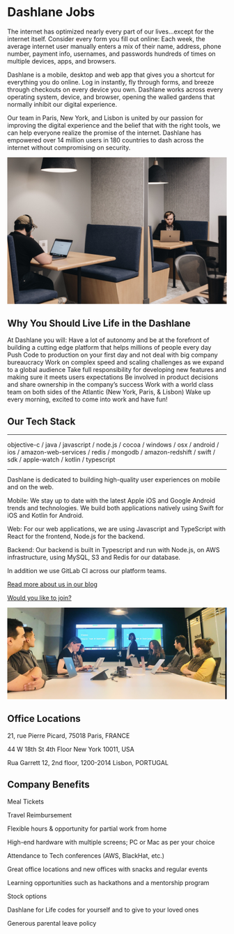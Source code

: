 Dashlane Jobs
=============

The internet has optimized nearly every part of our lives...except for the internet itself. Consider every form you fill out online: Each week, the average internet user manually enters a mix of their name, address, phone number, payment info, usernames, and passwords hundreds of times on multiple devices, apps, and browsers.

Dashlane is a mobile, desktop and web app that gives you a shortcut for everything you do online. Log in instantly, fly through forms, and breeze through checkouts on every device you own. Dashlane works across every operating system, device, and browser, opening the walled gardens that normally inhibit our digital experience.

Our team in Paris, New York, and Lisbon is united by our passion for improving the digital experience and the belief that with the right tools, we can help everyone realize the promise of the internet. Dashlane has empowered over 14 million users in 180 countries to dash across the internet without compromising on security.

![](https://github.com/PauliinaMyllyntaus/we-are-hiring/blob/master/booths1-min.jpg)

Why You Should Live Life in the Dashlane
-------------
At Dashlane you will:
Have a lot of autonomy and be at the forefront of building a cutting edge platform that helps millions of people every day
Push Code to production on your first day and not deal with big company bureaucracy
Work on complex speed and scaling challenges as we expand to a global audience
Take full responsibility for developing new features and making sure it meets users expectations
Be involved in product decisions and share ownership in the company’s success
Work with a world class team on both sides of the Atlantic (New York, Paris, & Lisbon)
Wake up every morning, excited to come into work and have fun!

Our Tech Stack
--------------
- - - - - - - -
objective-c / java / javascript / node.js / cocoa / windows / osx / android / ios / amazon-web-services / redis / mongodb / amazon-redshift / swift / sdk / apple-watch / kotlin / typescript
- - - - -

Dashlane is dedicated to building high-quality user experiences on mobile and on the web.

Mobile: We stay up to date with the latest Apple iOS and Google Android trends and technologies. We build both applications natively using Swift for iOS and Kotlin for Android.

Web: For our web applications, we are using Javascript and TypeScript with React for the frontend, Node.js for the backend.

Backend: Our backend is built in Typescript and run with Node.js, on AWS infrastructure, using MySQL, S3 and Redis for our database.

In addition we use GitLab CI across our platform teams.

[Read more about us in our blog](https://blog.dashlane.com/category/engineering/)

[Would you like to join?](https://www.dashlane.com/about/careers)

![](https://github.com/PauliinaMyllyntaus/we-are-hiring/blob/master/11_onboarding_b.png)

Office Locations
------------------

21, rue Pierre Picard, 75018 Paris, FRANCE

44 W 18th St 4th Floor New York 10011, USA

Rua Garrett 12, 2nd floor, 1200-2014 Lisbon, PORTUGAL

Company Benefits
------------------
Meal Tickets

Travel Reimbursement

Flexible hours & opportunity for partial work from home

High-end hardware with multiple screens; PC or Mac as per your choice

Attendance to Tech conferences (AWS, BlackHat, etc.)

Great office locations and new offices with snacks and regular events

Learning opportunities such as hackathons and a mentorship program

Stock options

Dashlane for Life codes for yourself and to give to your loved ones

Generous parental leave policy
